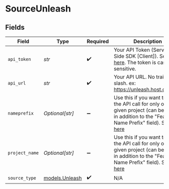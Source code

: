 # SourceUnleash


## Fields

| Field                                                                                                                                                                                                                                                      | Type                                                                                                                                                                                                                                                       | Required                                                                                                                                                                                                                                                   | Description                                                                                                                                                                                                                                                | Example                                                                                                                                                                                                                                                    |
| ---------------------------------------------------------------------------------------------------------------------------------------------------------------------------------------------------------------------------------------------------------- | ---------------------------------------------------------------------------------------------------------------------------------------------------------------------------------------------------------------------------------------------------------- | ---------------------------------------------------------------------------------------------------------------------------------------------------------------------------------------------------------------------------------------------------------- | ---------------------------------------------------------------------------------------------------------------------------------------------------------------------------------------------------------------------------------------------------------- | ---------------------------------------------------------------------------------------------------------------------------------------------------------------------------------------------------------------------------------------------------------- |
| `api_token`                                                                                                                                                                                                                                                | *str*                                                                                                                                                                                                                                                      | :heavy_check_mark:                                                                                                                                                                                                                                         | Your API Token (Server-Side SDK [Client]). See <a href="https://docs.getunleash.io/how-to/how-to-create-api-tokens/">here</a>. The token is case sensitive.                                                                                                | project:environment.be44368985f7fb3237c584ef86f3d6bdada42ddbd63a019d26955178                                                                                                                                                                               |
| `api_url`                                                                                                                                                                                                                                                  | *str*                                                                                                                                                                                                                                                      | :heavy_check_mark:                                                                                                                                                                                                                                         | Your API URL. No trailing slash. ex: https://unleash.host.com/api                                                                                                                                                                                          |                                                                                                                                                                                                                                                            |
| `nameprefix`                                                                                                                                                                                                                                               | *Optional[str]*                                                                                                                                                                                                                                            | :heavy_minus_sign:                                                                                                                                                                                                                                         | Use this if you want to filter the API call for only one given project (can be used in addition to the "Feature Name Prefix" field). See <a href="https://docs.getunleash.io/reference/api/legacy/unleash/client/features#filter-feature-toggles">here</a> |                                                                                                                                                                                                                                                            |
| `project_name`                                                                                                                                                                                                                                             | *Optional[str]*                                                                                                                                                                                                                                            | :heavy_minus_sign:                                                                                                                                                                                                                                         | Use this if you want to filter the API call for only one given project (can be used in addition to the "Feature Name Prefix" field). See <a href="https://docs.getunleash.io/reference/api/legacy/unleash/client/features#filter-feature-toggles">here</a> |                                                                                                                                                                                                                                                            |
| `source_type`                                                                                                                                                                                                                                              | [models.Unleash](../models/unleash.md)                                                                                                                                                                                                                     | :heavy_check_mark:                                                                                                                                                                                                                                         | N/A                                                                                                                                                                                                                                                        |                                                                                                                                                                                                                                                            |